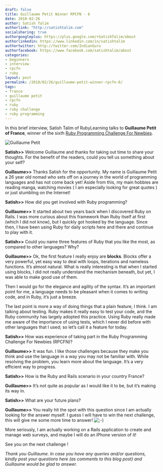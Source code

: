 ```yaml
---
draft: false
title: Guillaume Petit Winner RPCFN - 6
date: 2010-02-26
author: Satish Talim
authorlink: "http://satishtalim.com"
socialsharing: true
authorgoogleplus: https://plus.google.com/+SatishTalim/about
authorlinkedin: https://www.linkedin.com/in/satishtalim
authortwitter: http://twitter.com/IndianGuru
authorfacebook: https://www.facebook.com/satishtalim/about
categories:
- beginners
- interview
- rpcfn
- ruby
layout: post
permalink: /2010/02/26/guillaume-petit-winner-rpcfn-6/
tags:
- france
- guillaume petit
- rpcfn
- ruby
- ruby challenge
- ruby programming
---
```

In this brief interview, Satish Talim of RubyLearning talks to
**Guillaume Petit of France**, winner of the sixth [Ruby Programming
Challenge For
Newbies](http://rubylearning.com/blog/2010/01/26/rpcfn-fair-distribution-6/).

![Guillaume
Petit](http://www.rubylearning.com/images/guillaume_petit.jpg "Guillaume Petit")

**Satish\>\>** Welcome Guillaume and thanks for taking out time to share
your thoughts. For the benefit of the readers, could you tell us
something about your self?

**Guillaume\>\>** Thanks Satish for the opportunity. My name is
Guillaume Petit a 26 year old nomad who sets off on a journey in the
world of programming languages and has not come back yet! Aside from
this, my main hobbies are reading manga, watching movies ( I am
especially looking for great quotes ) or just stumbling on the Internet!

**Satish\>\>** How did you get involved with Ruby programming?

**Guillaume\>\>** It started about two years back when I discovered Ruby
on Rails. I was more curious about this framework than Ruby itself at
first (which I did not know), but I quickly got hooked by the language.
Since then, I have been using Ruby for daily scripts here and there and
continue to play with it.

**Satish\>\>** Could you name three features of Ruby that you like the
most, as compared to other languages? Why?

**Guillaume\>\>** Ok, the first feature I really enjoy are **blocks**.
Blocks offer a very powerful, yet easy way to deal with loops,
iterations and nameless functions. It’s almost natural. What is really
interesting is that when I started using blocks, I did not really
understand the mechanism beneath, but yet, I was able to make good use
of them.

Then I would go for the elegance and agility of the syntax. It’s an
important point for me, a language needs to be pleasant when it comes to
writing code, and in Ruby, it’s just a breeze.

The last point is more a way of doing things that a plain feature, I
think. I am talking about testing. Ruby makes it really easy to test
your code, and the Ruby community has largely adopted this practice.
Using Ruby really made me aware of the importance of using tests, which
I never did before with other languages that I used; so let’s call it a
feature for today.

**Satish\>\>** How was experience of taking part in the Ruby Programming
Challenge For Newbies (RPCFN)?

**Guillaume\>\>** It was fun. I like those challenges because they make
you think and use the language in a way you may not be familiar with.
While resolving the problem, you learn more about the language. It’s a
very efficient way to progress.

**Satish\>\>** How is the Ruby and Rails scenario in your country
France?

**Guillaume\>\>** It’s not quite as popular as I would like it to be,
but it’s making its way in.

**Satish\>\>** What are your future plans?

**Guillaume\>\>** You really hit the spot with this question since I am
actually looking for the answer myself. I guess I will have to win the
next challenge, this will give me some more time to answer!
![;-)](http://rubylearning.com/blog/wp-includes/images/smilies/icon_wink.gif)

More seriously, I am actually working on a Rails application to create
and manage web surveys, and maybe I will do an iPhone version of it!

See you on the next challenge !

*Thank you Guillaume. In case you have any queries and/or questions,
kindly post your questions here (as comments to this blog post) and
Guillaume would be glad to answer.*
